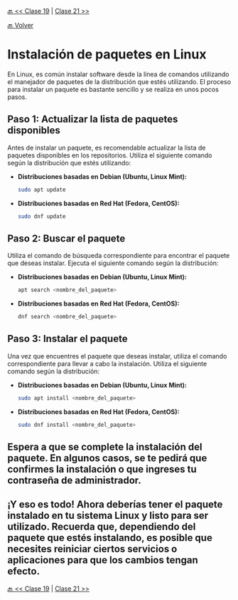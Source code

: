 [🔙 << Clase 19](../19_Class/19_Class.md) | [Clase 21 >>](../21_Class/21_Class.md)

[🔙 Volver](../README.md)


# Instalación de paquetes en Linux

En Linux, es común instalar software desde la línea de comandos utilizando el manejador de paquetes de la distribución que estés utilizando. El proceso para instalar un paquete es bastante sencillo y se realiza en unos pocos pasos.

## Paso 1: Actualizar la lista de paquetes disponibles

Antes de instalar un paquete, es recomendable actualizar la lista de paquetes disponibles en los repositorios. Utiliza el siguiente comando según la distribución que estés utilizando:

- **Distribuciones basadas en Debian (Ubuntu, Linux Mint):**
    ```bash
    sudo apt update
    ```

- **Distribuciones basadas en Red Hat (Fedora, CentOS):**
    ```bash
    sudo dnf update
    ```

## Paso 2: Buscar el paquete

Utiliza el comando de búsqueda correspondiente para encontrar el paquete que deseas instalar. Ejecuta el siguiente comando según la distribución:

- **Distribuciones basadas en Debian (Ubuntu, Linux Mint):**
    ```bash
    apt search <nombre_del_paquete>
    ```

- **Distribuciones basadas en Red Hat (Fedora, CentOS):**
    ```bash
    dnf search <nombre_del_paquete>
    ```

## Paso 3: Instalar el paquete

Una vez que encuentres el paquete que deseas instalar, utiliza el comando correspondiente para llevar a cabo la instalación. Utiliza el siguiente comando según la distribución:

- **Distribuciones basadas en Debian (Ubuntu, Linux Mint):**
    ```bash
    sudo apt install <nombre_del_paquete>
    ```
    

- **Distribuciones basadas en Red Hat (Fedora, CentOS):**
    ```bash
    sudo dnf install <nombre_del_paquete>
    ```

## Espera a que se complete la instalación del paquete. En algunos casos, se te pedirá que confirmes la instalación o que ingreses tu contraseña de administrador.

## ¡Y eso es todo! Ahora deberías tener el paquete instalado en tu sistema Linux y listo para ser utilizado. Recuerda que, dependiendo del paquete que estés instalando, es posible que necesites reiniciar ciertos servicios o aplicaciones para que los cambios tengan efecto.


[🔙 << Clase 19](../19_Class/19_Class.md) | [Clase 21 >>](../21_Class/21_Class.md)
